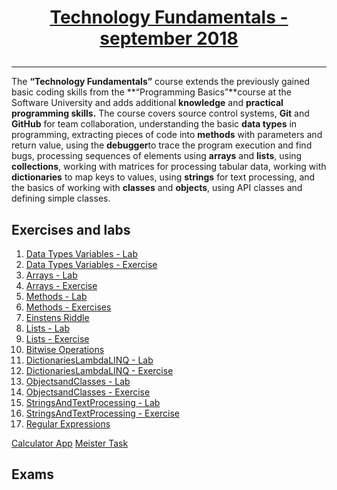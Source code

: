 # <a href="https://softuni.bg/trainings/2056/technology-fundamental-september-2018" rel="Technology Fundamentals"><p align="center"> Technology Fundamentals - september 2018<p>
</a>

---
The **“Technology Fundamentals”** course extends the previously gained basic coding skills from the **“Programming Basics”**course at the Software University and adds additional **knowledge** and **practical programming skills.**
The course covers source control systems, **Git** and **GitHub** for team collaboration, understanding the basic **data types** in programming, extracting pieces of code into **methods** with parameters and return value, using the **debugger**to trace the program execution and find bugs, processing sequences of elements using **arrays** and **lists**, using  **collections**, working with matrices for processing tabular data, working with **dictionaries** to map keys to values, using **strings** for text processing, and the basics of working with **classes** and **objects**, using API classes and defining simple classes. 


## Exercises and labs
1. <a href="https://github.com/PhilShishov/Software-University/tree/master/TechFundamentals/Homeworks/02.%20DataTypesVariables_Lab" > Data Types Variables - Lab</a> 
2. <a href="https://github.com/PhilShishov/Software-University/tree/master/TechFundamentals/Homeworks/02.%20DataTypesVariables_Exercise" > Data Types Variables - Exercise </a> 
3. <a href="https://github.com/PhilShishov/Software-University/tree/master/TechFundamentals/Homeworks/03.%20Arrays_Lab" > Arrays - Lab</a> 
4. <a href="https://github.com/PhilShishov/Software-University/tree/master/TechFundamentals/Homeworks/03.%20Arrays_Exercise" > Arrays - Exercise</a> 
5. <a href="https://github.com/PhilShishov/Software-University/tree/master/TechFundamentals/Homeworks/04.%20Methods_Lab" > Methods - Lab</a> 
6. <a href="https://github.com/PhilShishov/Software-University/tree/master/TechFundamentals/Homeworks/04.%20Methods_Exercise" > Methods - Exercises</a>
7. <a href="https://github.com/PhilShishov/Software-University/tree/master/TechFundamentals/Homeworks/05.%20EinstensRiddle" > Einstens Riddle</a>
8. <a href="https://github.com/PhilShishov/Software-University/tree/master/TechFundamentals/Homeworks/06.%20Lists_Lab" > Lists - Lab</a>
9. <a href="https://github.com/PhilShishov/Software-University/tree/master/TechFundamentals/Homeworks/06.%20Lists_Exercise" > Lists - Exercise</a>
10. <a href="https://github.com/PhilShishov/Software-University/tree/master/TechFundamentals/Homeworks/07.%20BitwiseOperations" > Bitwise Operations</a>
11. <a href="https://github.com/PhilShishov/Software-University/tree/master/TechFundamentals/Homeworks/08.%20DictionariesLambdaLINQ_Lab" > DictionariesLambdaLINQ - Lab</a>
12. <a href="https://github.com/PhilShishov/Software-University/tree/master/TechFundamentals/Homeworks/08.%20DictionariesLambdaLINQ_Exercise" > DictionariesLambdaLINQ - Exercise</a>
13. <a href="https://github.com/PhilShishov/Software-University/tree/master/TechFundamentals/Homeworks/09.%20ObjectsandClasses_Lab" > ObjectsandClasses - Lab</a>
14. <a href="https://github.com/PhilShishov/Software-University/tree/master/TechFundamentals/Homeworks/09.%20ObjectsandClasses_Exercise" > ObjectsandClasses - Exercise</a>
15. <a href="https://github.com/PhilShishov/Software-University/tree/master/TechFundamentals/Homeworks/10.%20StringsAndTextProcessing_Lab" > StringsAndTextProcessing - Lab</a>
16. <a href="https://github.com/PhilShishov/Software-University/tree/master/TechFundamentals/Homeworks/10.%20StringsandTextProcessing_Exercise" > StringsAndTextProcessing - Exercise</a>
17. <a href="https://github.com/PhilShishov/Software-University/tree/master/TechFundamentals/Homeworks/11.%20RegularExpressions" > Regular Expressions</a>

<a href="https://github.com/PhilShishov/Software-University/tree/master/TechFundamentals/Homeworks/CalculatorApp" > Calculator App</a> 
<a href="https://github.com/PhilShishov/Software-University/tree/master/TechFundamentals/Homeworks/MeisterTask" > Meister Task</a>

## Exams


